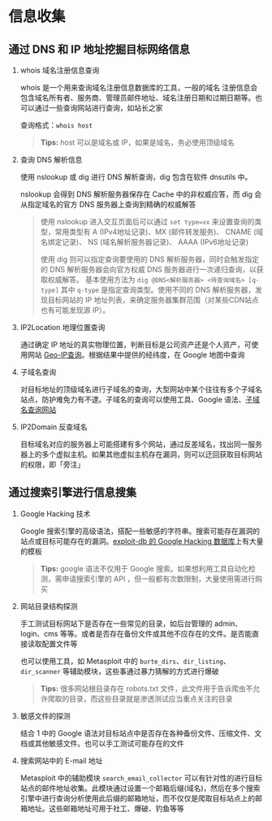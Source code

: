 # 信息收集

## 通过 DNS 和 IP 地址挖掘目标网络信息

1. whois 域名注册信息查询

    whois 是一个用来查询域名注册信息数据库的工具，一般的域名 注册信息会包含域名所有者、服务商、管理员邮件地址、域名注册日期和过期日期等。也可以通过一些查询网站进行查询，如站长之家

    查询格式：`whois host`

    > **Tips:** host 可以是域名或 IP，如果是域名，务必使用顶级域名

2. 查询 DNS 解析信息

    使用 nslookup 或 dig 进行 DNS 解析查询，dig 包含在软件 dnsutils 中。

    nslookup 会得到 DNS 解析服务器保存在 Cache 中的非权威应答，而 dig 会从指定域名的官方 DNS 服务器上查询到精确的权威解答

    > 使用 nslookup 进入交互页面后可以通过 `set type=xx` 来设置查询的类型，常用类型有 A (IPv4地址记录)、MX (邮件转发服务)、 CNAME (域名绑定记录)、 NS (域名解析服务器记录)、 AAAA (IPv6地址记录)
    >
    > 使用 dig 则可以指定查询要使用的 DNS 解析服务器，同时会触发指定的 DNS 解析服务器会向官方权威 DNS 服务器进行一次递归查询，以获取权威解答。
    > 基本使用方法为 `dig @DNS<解析服务器> <待查询域名> [q-type]` 其中 `q-type` 是指定查询类型。使用不同的 DNS 解析服务器，发现目标网站的 IP 地址列表，来确定服务器集群范围（对某些CDN站点也有可能发现源 IP）。

3. IP2Location 地理位置查询
   
    通过确定 IP 地址的真实物理位置，判断目标是公司资产还是个人资产，可使用网站 [Geo-IP查询](https://www.ipip.net/ip/)。根据结果中提供的经纬度，在 Google 地图中查询

4. 子域名查询

    对目标地址的顶级域名进行子域名的查询，大型网站中某个往往有多个子域名站点，防护难免力有不逮。子域名的查询可以使用工具、Google 语法、[子域名查询网站](https://searchdns.netcraft.net)

5. IP2Domain 反查域名

    目标域名对应的服务器上可能搭建有多个网站，通过反差域名，找出同一服务器上的多个虚拟主机。如果其他虚拟主机存在漏洞，则可以迂回获取目标网站的权限，即「旁注」

## 通过搜索引擎进行信息搜集

1. Google Hacking 技术

    Google 搜索引擎的高级语法，搭配一些敏感的字符串。搜索可能存在漏洞的站点或目标可能存在的漏洞。[exploit-db 的 Google Hacking 数据库](https://www.exploit-db.com/google-hacking-database)上有大量的模板

    > **Tips:** google 语法不仅用于 Google 搜索。如果想利用工具自动化检测，需申请搜索引擎的 API ，但一般都有次数限制，大量使用需进行购买

2. 网站目录结构探测

    手工测试目标网站下是否存在一些常见的目录，如后台管理的 admin、login、cms 等等。或者是否存在备份文件或其他不应存在的文件。是否能直接读取配置文件等

    也可以使用工具，如 Metasploit 中的 `burte_dirs`、`dir_listing`、`dir_scanner` 等辅助模块，这些事通过暴力猜解的方式进行爆破

    > **Tips:** 很多网站根目录存在 robots.txt 文件，此文件用于告诉爬虫不允许爬取的目录，而这些目录就是渗透测试应当重点关注的目录

3. 敏感文件的探测

    结合 1 中的 Google 语法对目标站点中是否存在各种备份文件、压缩文件、文档或其他敏感文件。也可以手工测试可能存在的文件

4. 搜索网站中的 E-mail 地址

    Metasploit 中的辅助模块 `search_email_collector` 可以有针对性的进行目标站点的邮件地址收集。此模块通过设置一个邮箱后缀(域名)，然后在多个搜索引擎中进行查询分析使用此后缀的邮箱地址，而不仅仅是爬取目标站点上的邮箱地址。这些邮箱地址可用于社工、爆破、钓鱼等等














